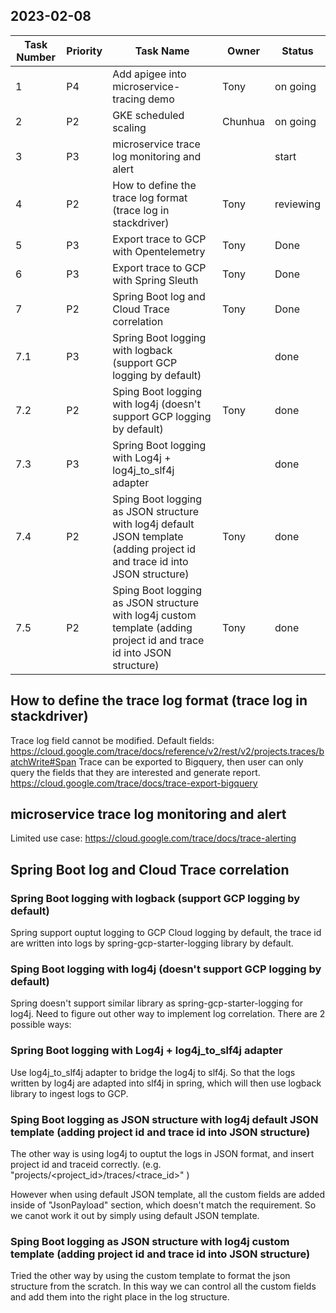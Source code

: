 ## 2023-02-08

| Task Number | Priority | Task Name                                                     | Owner   | Status   |
|-------------|----------|---------------------------------------------------------------|---------|----------|
| 1           | P4       | Add apigee into microservice-tracing demo                     | Tony    | on going |
| 2           | P2       | GKE scheduled scaling                                         | Chunhua | on going |
| 3           | P3       | microservice trace log monitoring and alert                   |         | start    |
| 4           | P2       | How to define the trace log format (trace log in stackdriver) | Tony    | reviewing|
| 5           | P3       | Export trace to GCP with Opentelemetry                      |   Tony      | Done    |
| 6           | P3       | Export trace to GCP with Spring Sleuth                        |   Tony      | Done    |
| 7           | P2       | Spring Boot log and Cloud Trace correlation                   | Tony    | Done |
| 7.1           | P3       | Spring Boot logging with logback (support GCP logging by default)   |         | done    |
| 7.2           | P2       | Sping Boot logging with log4j (doesn't support GCP logging by default) | Tony    |done|
| 7.3           | P3       | Spring Boot logging with Log4j + log4j_to_slf4j adapter    |         | done    |
| 7.4           | P2       | Sping Boot logging as JSON structure with log4j default JSON template (adding project id and trace id into JSON structure)  | Tony    | done|
| 7.5           | P2       | Sping Boot logging as JSON structure with log4j custom template (adding project id and trace id into JSON structure)  | Tony    | done|




## How to define the trace log format (trace log in stackdriver)

Trace log field cannot be modified. Default fields: https://cloud.google.com/trace/docs/reference/v2/rest/v2/projects.traces/batchWrite#Span
Trace can be exported to Bigquery, then user can only query the fields that they are interested and generate report. https://cloud.google.com/trace/docs/trace-export-bigquery

##  microservice trace log monitoring and alert

Limited use case: https://cloud.google.com/trace/docs/trace-alerting

##  Spring Boot log and Cloud Trace correlation 

### Spring Boot logging with logback (support GCP logging by default) 

Spring support ouptut logging to GCP Cloud logging by default, the trace id are written into logs by spring-gcp-starter-logging library by default. 

### Sping Boot logging with log4j (doesn't support GCP logging by default)

Spring doesn't support similar library as  spring-gcp-starter-logging for log4j. Need to figure out other way to implement log correlation. There are 2 possible ways:

### Spring Boot logging with Log4j + log4j_to_slf4j adapter 

Use log4j_to_slf4j adapter to bridge the log4j to slf4j. So that the logs written by log4j are adapted into slf4j in spring, which will then use logback library to ingest logs to GCP. 

### Sping Boot logging as JSON structure with log4j default JSON template (adding project id and trace id into JSON structure)

The other way is using log4j to ouptut the logs in JSON format, and insert project id and traceid correctly. (e.g. "projects/<project_id>/traces/<trace_id>"
)

However when using default JSON template, all the custom fields are added inside of "JsonPayload" section, which doesn't match the requirement. So we canot work it out by simply using default JSON template.

###  Sping Boot logging as JSON structure with log4j custom template (adding project id and trace id into JSON structure)

Tried the other way by using the custom template to format the json structure from the scratch. In this way we can control all the custom fields and add them into the right place in the log structure. 

